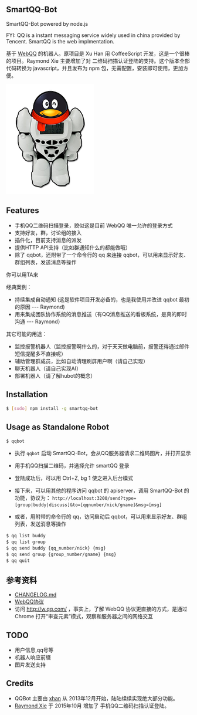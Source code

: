 SmartQQ-Bot
------
SmartQQ-Bot powered by node.js

FYI: QQ is a instant messaging service widely used in china provided by Tencent. SmartQQ is the web implmentation.

基于 [WebQQ](http://w.qq.com/) 的机器人。原项目是 Xu Han 用 CoffeeScript 开发，这是一个很棒的项目。Raymond Xie 主要增加了对 二维码扫描认证登陆的支持。这个版本全部代码转换为 javascript，并且发布为 npm 包，无需配置，安装即可使用，更加方便。

![SmartQQ-Bot](qqbot.png)

Features
-----
* 手机QQ二维码扫描登录，貌似这是目前 WebQQ 唯一允许的登录方式
* 支持好友，群，讨论组的接入
* 插件化，目前支持消息的派发
* 提供HTTP API支持（比如群通知什么的都能做哦）
* 除了 qqbot，还附带了一个命令行的 qq 来连接 qqbot，可以用来显示好友、群组列表，发送消息等操作

你可以用TA来  

经典案例：
* 持续集成自动通知 (这是软件项目开发必备的，也是我使用并改进 qqbot 最初的原因 --- Raymond)
* 用来集成团队协作系统的消息推送（有QQ消息推送的看板系统，是真的即时沟通 --- Raymond）

其它可能的用途：
* 监控报警机器人（监控报警啊什么的，对于天天做电脑前，报警还得通过邮件短信提醒多不直接呢）
* 辅助管理群成员，比如自动清理刷屏用户啊（请自己实现）
* 聊天机器人（请自己实现AI）
* 部署机器人（请了解hubot的概念）

Installation
-----
```bash
$ [sudo] npm install -g smartqq-bot
```

Usage as Standalone Robot
-----
```bash
$ qqbot
```

* 执行 `qqbot` 启动 SmartQQ-Bot，会从QQ服务器请求二维码图片，并打开显示
* 用手机QQ扫描二维码，并选择允许 smartQQ 登录
* 登陆成功后，可以用 Ctrl+Z, bg 1 使之进入后台模式

* 接下来，可以用其他的程序访问 qqbot 的 apiserver，调用 SmartQQ-Bot 的功能，协议为：
`http://localhost:3200/send?type=[group|buddy|discuss]&to=[qqnumber/nick/gname]&msg=[msg]`

* 或者，用附带的命令行的 qq，访问启动后 qqbot，可以用来显示好友、群组列表，发送消息等操作

```bash
$ qq list buddy
$ qq list group
$ qq send buddy {qq_number/nick} {msg}
$ qq send group {group_number/gname} {msg}
$ qq quit
```

参考资料
----
* [CHANGELOG.md](CHANGELOG.md)
* [WebQQ协议](protocol.md)
* 访问 http://w.qq.com/ ，事实上，了解 WebQQ 协议更直接的方式，是通过 Chrome 打开“审查元素”模式，观察和服务器之间的网络交互

TODO
---
* 用户信息,qq号等
* 机器人响应前缀
* 图片发送支持

Credits
----
* QQBot 主要由 [xhan](https://github.com/xhan) 从 2013年12月开始，陆陆续续实现绝大部分功能。
* [Raymond Xie](https://github.com/floatinghotpot) 于 2015年10月 增加了 手机QQ二维码扫描认证登陆。

